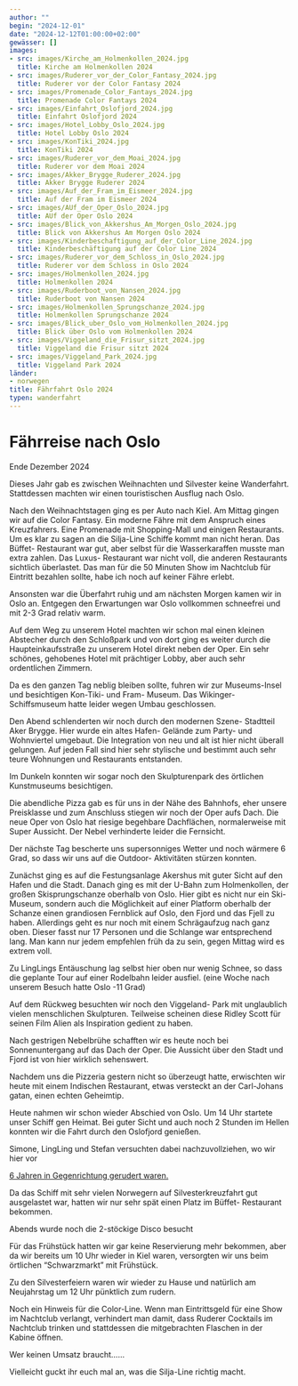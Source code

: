 ```yaml
---
author: ""
begin: "2024-12-01"
date: "2024-12-12T01:00:00+02:00"
gewässer: []
images:
- src: images/Kirche_am_Holmenkollen_2024.jpg
  title: Kirche am Holmenkollen 2024
- src: images/Ruderer_vor_der_Color_Fantasy_2024.jpg
  title: Ruderer vor der Color Fantasy 2024
- src: images/Promenade_Color_Fantays_2024.jpg
  title: Promenade Color Fantays 2024
- src: images/Einfahrt_Oslofjord_2024.jpg
  title: Einfahrt Oslofjord 2024
- src: images/Hotel_Lobby_Oslo_2024.jpg
  title: Hotel Lobby Oslo 2024
- src: images/KonTiki_2024.jpg
  title: KonTiki 2024
- src: images/Ruderer_vor_dem_Moai_2024.jpg
  title: Ruderer vor dem Moai 2024
- src: images/Akker_Brygge_Ruderer_2024.jpg
  title: Akker Brygge Ruderer 2024
- src: images/Auf_der_Fram_im_Eismeer_2024.jpg
  title: Auf der Fram im Eismeer 2024
- src: images/AUf_der_Oper_Oslo_2024.jpg
  title: AUf der Oper Oslo 2024
- src: images/Blick_von_Akkershus_Am_Morgen_Oslo_2024.jpg
  title: Blick von Akkershus Am Morgen Oslo 2024
- src: images/Kinderbeschaftigung_auf_der_Color_Line_2024.jpg
  title: Kinderbeschäftigung auf der Color Line 2024
- src: images/Ruderer_vor_dem_Schloss_in_Oslo_2024.jpg
  title: Ruderer vor dem Schloss in Oslo 2024
- src: images/Holmenkollen_2024.jpg
  title: Holmenkollen 2024
- src: images/Ruderboot_von_Nansen_2024.jpg
  title: Ruderboot von Nansen 2024
- src: images/Holmenkollen_Sprungschanze_2024.jpg
  title: Holmenkollen Sprungschanze 2024
- src: images/Blick_uber_Oslo_vom_Holmenkollen_2024.jpg
  title: Blick über Oslo vom Holmenkollen 2024
- src: images/Viggeland_die_Frisur_sitzt_2024.jpg
  title: Viggeland die Frisur sitzt 2024
- src: images/Viggeland_Park_2024.jpg
  title: Viggeland Park 2024
länder:
- norwegen
title: Fährfahrt Oslo 2024
typen: wanderfahrt
---
```


# Fährreise nach Oslo


Ende Dezember 2024

Dieses Jahr gab es zwischen Weihnachten und Silvester keine Wanderfahrt. Stattdessen machten wir einen touristischen Ausflug nach Oslo.

Nach den Weihnachtstagen ging es per Auto nach Kiel. Am Mittag gingen wir auf die Color Fantasy. Ein moderne Fähre mit dem Anspruch eines Kreuzfahrers. Eine Promenade mit Shopping-Mall und einigen Restaurants. Um es klar zu sagen an die Silja-Line Schiffe kommt man nicht heran. Das Büffet- Restaurant war gut, aber selbst für die Wasserkaraffen musste man extra zahlen. Das Luxus- Restaurant war nicht voll, die anderen Restaurants sichtlich überlastet. Das man für die 50 Minuten Show im Nachtclub für Eintritt bezahlen sollte, habe ich noch auf keiner Fähre erlebt.

Ansonsten war die Überfahrt ruhig und am nächsten Morgen kamen wir in Oslo an. Entgegen den Erwartungen war Oslo vollkommen schneefrei und mit 2-3 Grad relativ warm.

Auf dem Weg zu unserem Hotel machten wir schon mal einen kleinen Abstecher durch den Schloßpark und von dort ging es weiter durch die Haupteinkaufsstraße zu unserem Hotel direkt neben der Oper. Ein sehr schönes, gehobenes Hotel mit prächtiger Lobby, aber auch sehr ordentlichen Zimmern.

Da es den ganzen Tag neblig bleiben sollte, fuhren wir zur Museums-Insel und besichtigen Kon-Tiki- und Fram- Museum. Das Wikinger-Schiffsmuseum hatte leider wegen Umbau geschlossen.

Den Abend schlenderten wir noch durch den modernen Szene- Stadtteil Aker Brygge. Hier wurde ein altes Hafen- Gelände zum Party- und Wohnviertel umgebaut. Die Integration von neu und alt ist hier nicht überall gelungen. Auf jeden Fall sind hier sehr stylische und bestimmt auch sehr teure Wohnungen und Restaurants entstanden.

Im Dunkeln konnten wir sogar noch den Skulpturenpark des örtlichen Kunstmuseums besichtigen.

Die abendliche Pizza gab es für uns in der Nähe des Bahnhofs, eher unsere Preisklasse und zum Anschluss stiegen wir noch der Oper aufs Dach. Die neue Oper von Oslo hat riesige begehbare Dachflächen, normalerweise mit Super Aussicht. Der Nebel verhinderte leider die Fernsicht.

Der nächste Tag bescherte uns supersonniges Wetter und noch wärmere 6 Grad, so dass wir uns auf die Outdoor- Aktivitäten stürzen konnten.

Zunächst ging es auf die Festungsanlage Akershus mit guter Sicht auf den Hafen und die Stadt. Danach ging es mit der U-Bahn zum Holmenkollen, der großen Skisprungschanze oberhalb von Oslo. Hier gibt es nicht nur ein Ski- Museum, sondern auch die Möglichkeit auf einer Platform oberhalb der Schanze einen grandiosen Fernblick auf Oslo, den Fjord und das Fjell zu haben. Allerdings geht es nur noch mit einem Schrägaufzug nach ganz oben. Dieser fasst nur 17 Personen und die Schlange war entsprechend lang. Man kann nur jedem empfehlen früh da zu sein, gegen Mittag wird es extrem voll.

Zu LingLings Entäuschung lag selbst hier oben nur wenig Schnee, so dass die geplante Tour auf einer Rodelbahn leider ausfiel. (eine Woche nach unserem Besuch hatte Oslo -11 Grad)

Auf dem Rückweg besuchten wir noch den Viggeland- Park mit unglaublich vielen menschlichen Skulpturen. Teilweise scheinen diese Ridley Scott für seinen Film Alien als Inspiration gedient zu haben.

Nach gestrigen Nebelbrühe schafften wir es heute noch bei Sonnenuntergang auf das Dach der Oper. Die Aussicht über den Stadt und Fjord ist von hier wirklich sehenswert.

Nachdem uns die Pizzeria gestern nicht so überzeugt hatte, erwischten wir heute mit einem Indischen Restaurant, etwas versteckt an der Carl-Johans gatan, einen echten Geheimtip.

Heute nahmen wir schon wieder Abschied von Oslo. Um 14 Uhr startete unser Schiff gen Heimat. Bei guter Sicht und auch noch 2 Stunden im Hellen konnten wir die Fahrt durch den Oslofjord genießen.

Simone, LingLing und Stefan versuchten dabei nachzuvollziehen, wo wir hier vor

[6 Jahren in Gegenrichtung gerudert waren.](/berichte/2024/oslofjord_2018)

Da das Schiff mit sehr vielen Norwegern auf Silvesterkreuzfahrt gut ausgelastet war, hatten wir nur sehr spät einen Platz im Büffet- Restaurant bekommen.

Abends wurde noch die 2-stöckige Disco besucht

Für das Frühstück hatten wir gar keine Reservierung mehr bekommen, aber da wir bereits um 10 Uhr wieder in Kiel waren, versorgten wir uns beim örtlichen “Schwarzmarkt” mit Frühstück.

Zu den Silvesterfeiern waren wir wieder zu Hause und natürlich am Neujahrstag um 12 Uhr pünktlich zum rudern.

Noch ein Hinweis für die Color-Line. Wenn man Eintrittsgeld für eine Show im Nachtclub verlangt, verhindert man damit, dass Ruderer Cocktails im Nachtclub trinken und stattdessen die mitgebrachten Flaschen in der Kabine öffnen.

Wer keinen Umsatz braucht......

Vielleicht guckt ihr euch mal an, was die Silja-Line richtig macht.
